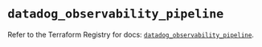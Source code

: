 # `datadog_observability_pipeline`

Refer to the Terraform Registry for docs: [`datadog_observability_pipeline`](https://registry.terraform.io/providers/datadog/datadog/3.70.0/docs/resources/observability_pipeline).
